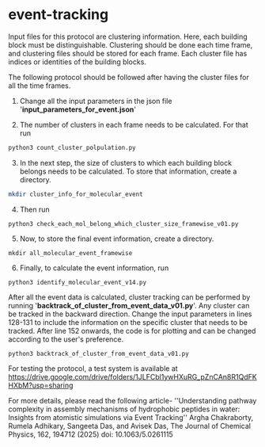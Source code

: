 # event-tracking
Input files for this protocol are clustering information. Here, each building block must be distinguishable. Clustering should be done each time frame, and clustering files should be stored for each frame. Each cluster file has indices or identities of the building blocks.

The following protocol should be followed after having the cluster files for all the time frames.

1. Change all the input parameters in the json file '**input_parameters_for_event.json**'

2. The number of clusters in each frame needs to be calculated. For that run
```bash 
python3 count_cluster_polpulation.py
```
3. In the next step, the size of clusters to which each building block belongs needs to be calculated. To store that information, create a directory.
```bash 
mkdir cluster_info_for_molecular_event
```
4. Then run
```
python3 check_each_mol_belong_which_cluster_size_framewise_v01.py
```
5. Now, to store the final event information, create a directory.
```
mkdir all_molecular_event_framewise
```
6. Finally, to calculate the event information, run
```
python3 identify_molecular_event_v14.py
```
After all the event data is calculated, cluster tracking can be performed by running '**backtrack_of_cluster_from_event_data_v01.py**'. Any cluster can be tracked in the backward direction. Change the input parameters in lines 128-131 to include the information on the specific cluster that needs to be tracked. After line 152 onwards, the code is for plotting and can be changed according to the user's preference.

```
python3 backtrack_of_cluster_from_event_data_v01.py
```


For testing the protocol, a test system is available at https://drive.google.com/drive/folders/1JLFCbl1ywHXuRG_pZnCAn8R1QdFKHXbM?usp=sharing

For more details, please read the following article-
''Understanding pathway complexity in assembly mechanisms of hydrophobic peptides in water: Insights from atomistic simulations via Event Tracking''
Argha Chakraborty, Rumela Adhikary, Sangeeta Das, and Avisek Das, The Journal of Chemical Physics, 162, 194712 (2025) 
doi: 10.1063/5.0261115

